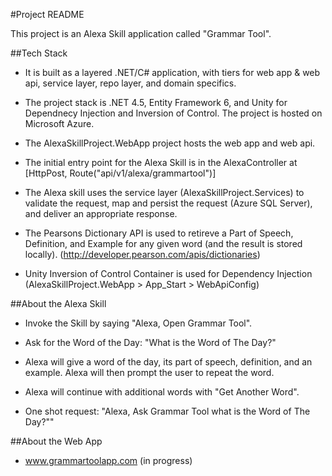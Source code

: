 #Project README

This project is an Alexa Skill application called "Grammar Tool".

##Tech Stack

* It is built as a layered .NET/C# application, with tiers for web app & web api, service layer, repo layer, and domain specifics.

* The project stack is .NET 4.5, Entity Framework 6, and Unity for Dependnecy Injection and Inversion of Control.  The project is hosted on Microsoft Azure.

* The AlexaSkillProject.WebApp project hosts the web app and web api.

* The initial entry point for the Alexa Skill is in the AlexaController at [HttpPost, Route("api/v1/alexa/grammartool")]

* The Alexa skill uses the service layer (AlexaSkillProject.Services) to validate the request, map and persist the request (Azure SQL Server), and deliver an appropriate response.

* The Pearsons Dictionary API is used to retireve a Part of Speech, Definition, and Example for any given word (and the result is stored locally). (http://developer.pearson.com/apis/dictionaries)

* Unity Inversion of Control Container is used for Dependency Injection (AlexaSkillProject.WebApp > App_Start > WebApiConfig)

##About the Alexa Skill

* Invoke the Skill by saying "Alexa, Open Grammar Tool".

* Ask for the Word of the Day: "What is the Word of The Day?"

* Alexa will give a word of the day, its part of speech, definition, and an example.  Alexa will then prompt the user to repeat the word.

* Alexa will continue with additional words with "Get Another Word".

* One shot request: "Alexa, Ask Grammar Tool what is the Word of The Day?""

##About the Web App 

* www.grammartoolapp.com (in progress)
